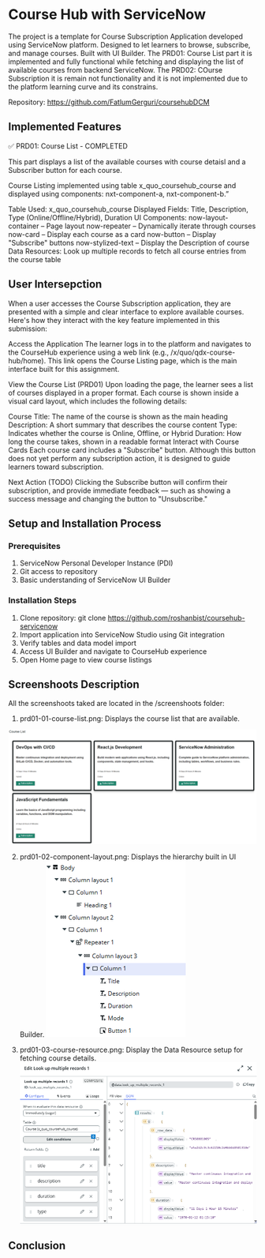 # Course Hub with ServiceNow

The project is a template for Course Subscription Application developed using ServiceNow platform. Designed to let learners to browse, subscribe, and manage courses. Built with UI Builder. The PRD01: Course List part it is implemented and fully functional while fetching and displaying the list of available courses from backend ServiceNow. The PRD02: COurse Subscription it is remain not functionality and it is not implemented due to the platform learning curve and its constrains.

Repository: https://github.com/FatlumGerguri/coursehubDCM

## Implemented Features

✅ PRD01: Course List - COMPLETED

This part displays a list of the available courses with course detaisl and a Subscriber button for each course.

Course Listing implemented using table x_quo_coursehub_course and displayed using components: nxt-component-a, nxt-component-b.”

Table Used: x_quo_coursehub_course
Displayed Fields: Title, Description, Type (Online/Offline/Hybrid), Duration
UI Components:
now-layout-container – Page layout
now-repeater – Dynamically iterate through courses
now-card – Display each course as a card
now-button – Display "Subscribe" buttons
now-stylized-text – Display the Description of course
Data Resources:
Look up multiple records to fetch all course entries from the course table

## User Intersepction

When a user accesses the Course Subscription application, they are presented with a simple and clear interface to explore available courses. Here's how they interact with the key feature implemented in this submission:

Access the Application
The learner logs in to the platform and navigates to the CourseHub experience using a web link (e.g., /x/quo/qdx-course-hub/home). This link opens the Course Listing page, which is the main interface built for this assignment.

View the Course List (PRD01)
Upon loading the page, the learner sees a list of courses displayed in a proper format. Each course is shown inside a visual card layout, which includes the following details:

Course Title: The name of the course is shown as the main heading
Description: A short summary that describes the course content
Type: Indicates whether the course is Online, Offline, or Hybrid
Duration: How long the course takes, shown in a readable format
Interact with Course Cards
Each course card includes a "Subscribe" button. Although this button does not yet perform any subscription action, it is designed to guide learners toward subscription.

Next Action (TODO)
Clicking the Subscribe button will confirm their subscription, and provide immediate feedback — such as showing a success message and changing the button to "Unsubscribe."

## Setup and Installation Process

### Prerequisites

1. ServiceNow Personal Developer Instance (PDI)
2. Git access to repository
3. Basic understanding of ServiceNow UI Builder

### Installation Steps

1. Clone repository: git clone https://github.com/roshanbist/coursehub-servicenow
2. Import application into ServiceNow Studio using Git integration
3. Verify tables and data model import
4. Access UI Builder and navigate to CourseHub experience
5. Open Home page to view course listings

## Screenshoots Description

All the screenshoots taked are located in the /screenshoots folder:

1. prd01-01-course-list.png: Displays the course list that are available.

![alt text](image.png)

2. prd01-02-component-layout.png: Displays the hierarchy built in UI Builder.
   ![alt text](image-1.png)

3. prd01-03-course-resource.png: Display the Data Resource setup for fetching course details.
   ![alt text](image-2.png)

## Conclusion
